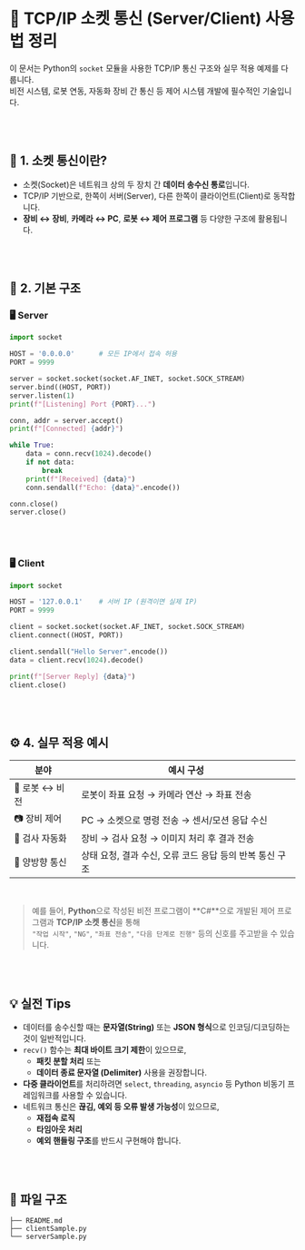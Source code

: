 
# 🐍 TCP/IP 소켓 통신 (Server/Client) 사용법 정리
이 문서는 Python의 `socket` 모듈을 사용한 TCP/IP 통신 구조와 실무 적용 예제를 다룹니다.  
비전 시스템, 로봇 연동, 자동화 장비 간 통신 등 제어 시스템 개발에 필수적인 기술입니다.

<br><br>

## 📡 1. 소켓 통신이란?

- 소켓(Socket)은 네트워크 상의 두 장치 간 **데이터 송수신 통로**입니다.
- TCP/IP 기반으로, 한쪽이 서버(Server), 다른 한쪽이 클라이언트(Client)로 동작합니다.
- **장비 ↔ 장비**, **카메라 ↔ PC**, **로봇 ↔ 제어 프로그램** 등 다양한 구조에 활용됩니다.

<br><br>

## 🔧 2. 기본 구조

### 🖥️ Server

```python
import socket

HOST = '0.0.0.0'      # 모든 IP에서 접속 허용
PORT = 9999

server = socket.socket(socket.AF_INET, socket.SOCK_STREAM)
server.bind((HOST, PORT))
server.listen(1)
print(f"[Listening] Port {PORT}...")

conn, addr = server.accept()
print(f"[Connected] {addr}")

while True:
    data = conn.recv(1024).decode()
    if not data:
        break
    print(f"[Received] {data}")
    conn.sendall(f"Echo: {data}".encode())

conn.close()
server.close()
```

<br><br>

### 🖥️ Client

```python
import socket

HOST = '127.0.0.1'    # 서버 IP (원격이면 실제 IP)
PORT = 9999

client = socket.socket(socket.AF_INET, socket.SOCK_STREAM)
client.connect((HOST, PORT))

client.sendall("Hello Server".encode())
data = client.recv(1024).decode()

print(f"[Server Reply] {data}")
client.close()
```

<br><br>

## ⚙️ 4. 실무 적용 예시

| 분야             | 예시 구성                                         |
|------------------|--------------------------------------------------|
| 🤖 로봇 ↔ 비전     | 로봇이 좌표 요청 → 카메라 연산 → 좌표 전송           |
| 📷 장비 제어      | PC → 소켓으로 명령 전송 → 센서/모션 응답 수신         |
| 🔎 검사 자동화    | 장비 → 검사 요청 → 이미지 처리 후 결과 전송          |
| 🔁 양방향 통신    | 상태 요청, 결과 수신, 오류 코드 응답 등의 반복 통신 구조 |

<br>

> 예를 들어, **Python**으로 작성된 비전 프로그램이 **C#**으로 개발된 제어 프로그램과 **TCP/IP 소켓 통신**을 통해  
> `"작업 시작"`, `"NG"`, `"좌표 전송"`, `"다음 단계로 진행"` 등의 신호를 주고받을 수 있습니다.

<br><br>


## 💡 실전 Tips

- 데이터를 송수신할 때는 **문자열(String)** 또는 **JSON 형식**으로 인코딩/디코딩하는 것이 일반적입니다.
- `recv()` 함수는 **최대 바이트 크기 제한**이 있으므로,
  - **패킷 분할 처리** 또는
  - **데이터 종료 문자열 (Delimiter)** 사용을 권장합니다.
- **다중 클라이언트**를 처리하려면 `select`, `threading`, `asyncio` 등 Python 비동기 프레임워크를 사용할 수 있습니다.
- 네트워크 통신은 **끊김, 예외 등 오류 발생 가능성**이 있으므로,
  - **재접속 로직**
  - **타임아웃 처리**
  - **예외 핸들링 구조**를 반드시 구현해야 합니다.

<br><br>

## 📂 파일 구조

```bash/
├── README.md
├── clientSample.py
└── serverSample.py
```

<br><br>
